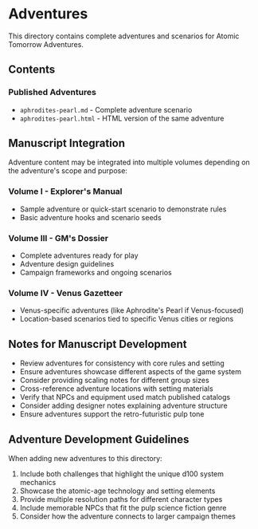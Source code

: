 # Adventures

This directory contains complete adventures and scenarios for Atomic Tomorrow Adventures.

## Contents

### Published Adventures
- `aphrodites-pearl.md` - Complete adventure scenario
- `aphrodites-pearl.html` - HTML version of the same adventure

## Manuscript Integration

Adventure content may be integrated into multiple volumes depending on the adventure's scope and purpose:

### Volume I - Explorer's Manual
- Sample adventure or quick-start scenario to demonstrate rules
- Basic adventure hooks and scenario seeds

### Volume III - GM's Dossier  
- Complete adventures ready for play
- Adventure design guidelines
- Campaign frameworks and ongoing scenarios

### Volume IV - Venus Gazetteer
- Venus-specific adventures (like Aphrodite's Pearl if Venus-focused)
- Location-based scenarios tied to specific Venus cities or regions

## Notes for Manuscript Development

- Review adventures for consistency with core rules and setting
- Ensure adventures showcase different aspects of the game system
- Consider providing scaling notes for different group sizes
- Cross-reference adventure locations with setting materials
- Verify that NPCs and equipment used match published catalogs
- Consider adding designer notes explaining adventure structure
- Ensure adventures support the retro-futuristic pulp tone

## Adventure Development Guidelines

When adding new adventures to this directory:
1. Include both challenges that highlight the unique d100 system mechanics
2. Showcase the atomic-age technology and setting elements
3. Provide multiple resolution paths for different character types
4. Include memorable NPCs that fit the pulp science fiction genre
5. Consider how the adventure connects to larger campaign themes